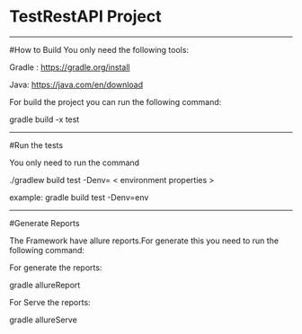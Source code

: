 # TestRestAPI Project 
---------------------------------
#How to Build
You only need the following tools:

Gradle : https://gradle.org/install

Java: https://java.com/en/download


For build the project you can run the following command:

gradle build -x test

----------------------------------
#Run the tests

You only need to run the command

./gradlew build test -Denv= < environment properties >

example: gradle build test -Denv=env

------------------------------------

#Generate Reports

The Framework have allure reports.For generate this you need
to run the following command:

For generate the reports: 

gradle allureReport

For Serve the reports:

gradle allureServe 
